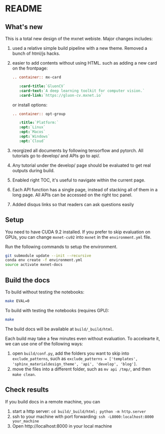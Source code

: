 # README

## What's new

This is a total new design of the mxnet webiste. Major changes includes:

1. used a relative simple build pipeline with a new theme. Removed a bunch of html/js hacks.
2. easier to add contents without using HTML. such as adding a new card on the frontpage:

   ```rst
   .. container:: mx-card

      :card-title:`GluonCV`
      :card-text:`A deep learning toolkit for computer vision.`
      :card-link:`https://gluon-cv.mxnet.io`
   ```
   
   or install options:
   
   ```rst
   .. container:: opt-group

      :title:`Platform:`
      :opt:`Linux`
      :opt:`Macos`
      :opt:`Windows`
      :opt:`Cloud`
   ```
3. reorgized all documents by following tensorflow and pytorch. All tutorials go to develop/ and APIs go to api/. 
4. Any tutorial under the develop/ page should be evaluated to get real outputs during build.
5. Enabled right TOC, it's useful to navigate within the current page. 
6. Each API function has a single page, instead of stacking all of them in a long page. All APIs can be accessed on the right toc panel. 
7. Added disqus links so that readers can ask questions easily 

## Setup

You need to have CUDA 9.2 installed. If you prefer to skip evaluation on GPUs, you can change `mxnet-cu92` into `mxnet` in the `environment.yml` file. 

Run the following commands to setup the environment.

```bash
git submodule update --init --recursive
conda env create -f environment.yml
source activate mxnet-docs
```

## Build the docs

To build without testing the notebooks:

```bash
make EVAL=0
```

To build with testing the notebooks (requires GPU):

```bash
make
```

The build docs will be available at `build/_build/html`. 

Each build may take a few minutes even without evaluation. To accelearte it, we can use one of the following ways:

1. open `build/conf.py`, add the folders you want to skip into `exclude_patterns`, such as `exclude_patterns = ['templates', 'sphinx_materialdesign_theme', 'api', 'develop', 'blog']`. 
2. move the files into a different folder, such as `mv api /tmp/`, and then `make clean`.

## Check results

If you build docs in a remote machine, you can 

1. start a http server: `cd build/_build/html; python -m http.server`
2. ssh to your machine with port forwarding: `ssh -L8000:localhost:8000 your_machine`
3. Open http://localhost:8000 in your local machine
